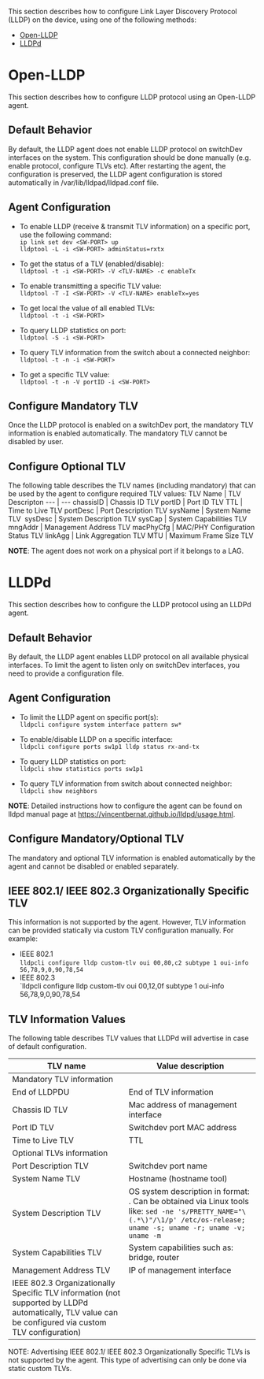 This section describes how to configure Link Layer Discovery Protocol (LLDP) on the device, using one of the following methods:
* [Open-LLDP](#open-lldp)
* [LLDPd](#lldpd)
 
# Open-LLDP
This section describes how to configure LLDP protocol using an Open-LLDP agent.  
## Default Behavior
By default, the LLDP agent does not enable LLDP protocol on switchDev interfaces on the system. This configuration should be done manually (e.g. enable protocol, configure TLVs etc). After restarting the agent, the configuration is preserved, the LLDP agent configuration is stored automatically in /var/lib/lldpad/lldpad.conf file.  

## Agent Configuration
* To enable LLDP (receive & transmit TLV information) on a specific port, use the following command:  
`ip link set dev <SW-PORT> up`  
`lldptool -L -i <SW-PORT> adminStatus=rxtx`  

* To get the status of a TLV (enabled/disable):  
`lldptool -t -i <SW-PORT> -V <TLV-NAME> -c enableTx`  

* To enable transmitting a specific TLV value:  
`lldptool -T -I <SW-PORT> -V <TLV-NAME> enableTx=yes`  

* To get local the value of all enabled TLVs:  
`lldptool -t -i <SW-PORT>`  

* To query LLDP statistics on port:  
`lldptool -S -i <SW-PORT>`  

* To query TLV information from the switch about a connected neighbor:  
`lldptool -t -n -i <SW-PORT>`  

* To get a specific TLV value:  
`lldptool -t -n -V portID -i <SW-PORT>`   

## Configure Mandatory TLV  
Once the LLDP protocol is enabled on a switchDev port, the mandatory TLV information is enabled automatically. The mandatory TLV cannot be disabled by user.  

## Configure Optional TLV  
The following table describes the TLV names (including mandatory) that can be used by the agent to configure required TLV values:
TLV Name	|	TLV Descripton
--- | ---
chassisID	|	Chassis ID TLV
portID	|	Port ID TLV
TTL	|	Time to Live TLV
portDesc	|	Port Description TLV
sysName	|	System Name TLV 
sysDesc	|	System Description TLV
sysCap	|	System Capabilities TLV
mngAddr	|	Management Address TLV
macPhyCfg	|	MAC/PHY Configuration Status TLV
linkAgg	|	Link Aggregation TLV
MTU	|	Maximum Frame Size TLV

**NOTE**: The agent does not work on a physical port if it belongs to a LAG.  

# LLDPd
This section describes how to configure the LLDP protocol using an LLDPd agent.

## Default Behavior
By default, the LLDP agent enables LLDP protocol on all available physical interfaces. To limit the agent to listen only on switchDev interfaces, you need to provide a configuration file.

## Agent Configuration

* To limit the LLDP agent on specific port(s):  
`lldpcli configure system interface pattern sw*`  

* To enable/disable LLDP on a specific interface:  
`lldpcli configure ports sw1p1 lldp status rx-and-tx`  

* To query LLDP statistics on port:  
`lldpcli show statistics ports sw1p1`  

* To query TLV information from switch about connected neighbor:  
`lldpcli show neighbors`    

**NOTE**: Detailed instructions how to configure the agent can be found on lldpd manual page at https://vincentbernat.github.io/lldpd/usage.html.  

## Configure Mandatory/Optional TLV  
The mandatory and optional TLV information is enabled automatically by the agent and cannot be disabled or enabled separately.  

## IEEE 802.1/ IEEE 802.3 Organizationally Specific TLV
This information is not supported by the agent. However, TLV information can be provided statically via custom TLV configuration manually. For example:  

* IEEE 802.1   
`lldpcli configure lldp custom-tlv oui 00,80,c2 subtype 1 oui-info 56,78,9,0,90,78,54`  
* IEEE 802.3  
`lldpcli configure lldp custom-tlv oui 00,12,0f subtype 1 oui-info 56,78,9,0,90,78,54

## TLV Information Values  
The following table describes TLV values that LLDPd will advertise in case of default configuration.  

|TLV name | Value description |
|---- | ---|
|Mandatory TLV information|
|End of LLDPDU | End of TLV information|
|Chassis ID TLV | Mac address of management interface|
|Port ID TLV | Switchdev port MAC address|
|Time to Live TLV | TTL|
|Optional TLVs information|
|Port Description TLV | Switchdev port name|
|System Name TLV	| Hostname (hostname tool)|
|System Description TLV | OS system description in format: <OS release name> <kernel name> <kernel release> <kernel version> <machine hardware name>. Can be obtained via Linux tools like:  `sed -ne 's/PRETTY_NAME="\(.*\)"/\1/p' /etc/os-release; uname -s; uname -r; uname -v; uname -m`|
|System Capabilities TLV	 | System capabilities such as: bridge, router|
|Management Address TLV | IP of management interface|
|IEEE 802.3 Organizationally Specific TLV information (not supported by LLDPd automatically, TLV value can be configured via custom TLV configuration)|

NOTE: Advertising IEEE 802.1/ IEEE 802.3 Organizationally Specific TLVs is not supported by the agent. This type of advertising can only be done via static custom TLVs.

